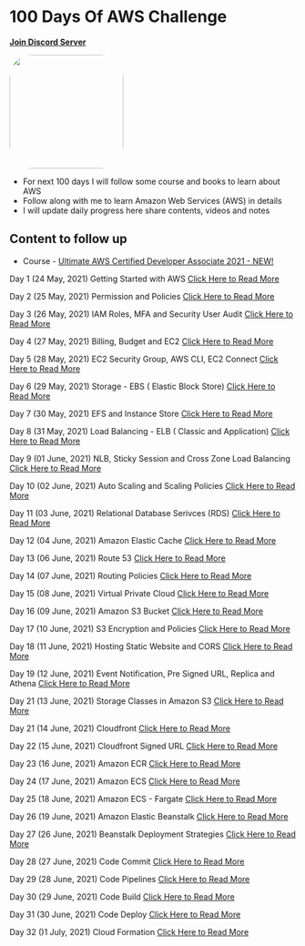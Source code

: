 # 100 Days Of AWS Challenge
**[Join Discord Server](https://discord.gg/neuKDrJ)**

<a href="https://www.youtube.com/watch?v=77XaHwNxH68">
<img src="https://i3.ytimg.com/vi/77XaHwNxH68/hqdefault.jpg" align="center" width="200" style="border-radius:40px" />
</a>

- For next 100 days I will follow some course and books to learn about AWS
- Follow along with me to learn Amazon Web Services (AWS) in details
- I will update daily progress here share contents, videos and notes

## Content to follow up
- Course - [Ultimate AWS Certified Developer Associate 2021 - NEW!](https://www.udemy.com/course/aws-certified-developer-associate-dva-c01/)

Day 1 (24 May, 2021) Getting Started with AWS [Click Here to Read More](/Day-001-100DaysOfAWS.md)

Day 2 (25 May, 2021) Permission and Policies [Click Here to Read More](/Day-002-100DaysOfAWS.md)

Day 3 (26 May, 2021) IAM Roles, MFA and Security User Audit [Click Here to Read More](/Day-003-100DaysOfAWS.md)

Day 4 (27 May, 2021) Billing, Budget and EC2 [Click Here to Read More](/Day-004-100DaysOfAWS.md)

Day 5 (28 May, 2021) EC2 Security Group, AWS CLI, EC2 Connect [Click Here to Read More](/Day-005-100DaysOfAWS.md)

Day 6 (29 May, 2021) Storage - EBS ( Elastic Block Store) [Click Here to Read More](/Day-006-100DaysOfAWS.md)

Day 7 (30 May, 2021) EFS and Instance Store [Click Here to Read More](/Day-007-100DaysOfAWS.md)

Day 8 (31 May, 2021) Load Balancing - ELB ( Classic and Application) [Click Here to Read More](/Day-008-100DaysOfAWS.md)

Day 9 (01 June, 2021) NLB, Sticky Session and Cross Zone Load Balancing [Click Here to Read More](/Day-009-100DaysOfAWS.md)

Day 10 (02 June, 2021) Auto Scaling and Scaling Policies [Click Here to Read More](/Day-010-100DaysOfAWS.md)

Day 11 (03 June, 2021) Relational Database Serivces (RDS) [Click Here to Read More](/Day-011-100DaysOfAWS.md)

Day 12 (04 June, 2021) Amazon Elastic Cache [Click Here to Read More](/Day-012-100DaysOfAWS.md)

Day 13 (06 June, 2021) Route 53 [Click Here to Read More](/Day-013-100DaysOfAWS.md)

Day 14 (07 June, 2021) Routing Policies [Click Here to Read More](/Day-014-100DaysOfAWS.md)

Day 15 (08 June, 2021) Virtual Private Cloud [Click Here to Read More](/Day-015-100DaysOfAWS.md)

Day 16 (09 June, 2021) Amazon S3 Bucket [Click Here to Read More](/Day-016-100DaysOfAWS.md)

Day 17 (10 June, 2021) S3 Encryption and Policies [Click Here to Read More](/Day-017-100DaysOfAWS.md)

Day 18 (11 June, 2021) Hosting Static Website and CORS [Click Here to Read More](/Day-018-100DaysOfAWS.md)

Day 19 (12 June, 2021) Event Notification, Pre Signed URL, Replica and Athena [Click Here to Read More](/Day-019-100DaysOfAWS.md)

Day 21 (13 June, 2021) Storage Classes in Amazon S3 [Click Here to Read More](/Day-020-100DaysOfAWS.md)

Day 21 (14 June, 2021) Cloudfront [Click Here to Read More](/Day-021-100DaysOfAWS.md)

Day 22 (15 June, 2021) Cloudfront Signed URL [Click Here to Read More](/Day-022-100DaysOfAWS.md)

Day 23 (16 June, 2021) Amazon ECR [Click Here to Read More](/Day-023-100DaysOfAWS.md)

Day 24 (17 June, 2021) Amazon ECS [Click Here to Read More](/Day-024-100DaysOfAWS.md)

Day 25 (18 June, 2021) Amazon ECS - Fargate [Click Here to Read More](/Day-025-100DaysOfAWS.md)

Day 26 (19 June, 2021) Amazon Elastic Beanstalk [Click Here to Read More](/Day-026-100DaysOfAWS.md)

Day 27 (26 June, 2021) Beanstalk Deployment Strategies [Click Here to Read More](/Day-027-100DaysOfAWS.md)

Day 28 (27 June, 2021) Code Commit [Click Here to Read More](/Day-028-100DaysOfAWS.md)

Day 29 (28 June, 2021) Code Pipelines [Click Here to Read More](/Day-029-100DaysOfAWS.md)

Day 30 (29 June, 2021) Code Build [Click Here to Read More](/Day-030-100DaysOfAWS.md)

Day 31 (30 June, 2021) Code Deploy [Click Here to Read More](/Day-031-100DaysOfAWS.md)

Day 32 ()1 July, 2021) Cloud Formation [Click Here to Read More](/Day-032-100DaysOfAWS.md)
